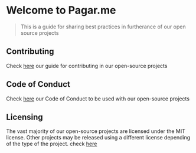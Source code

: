 # Welcome to Pagar.me

> This is a guide for sharing best practices in furtherance of our open source projects

## Contributing

Check [here](CONTRIBUTING.md) our guide for contributing in our open-source projects

## Code of Conduct

Check [here](CODE_OF_CONDUCT.md) our Code of Conduct to be used with our open-source projects

## Licensing

The vast majority of our open-source projects are licensed under the MIT license. Other projects may be released using a different license depending of the type of the project.
check [here](https://choosealicense.com/)
